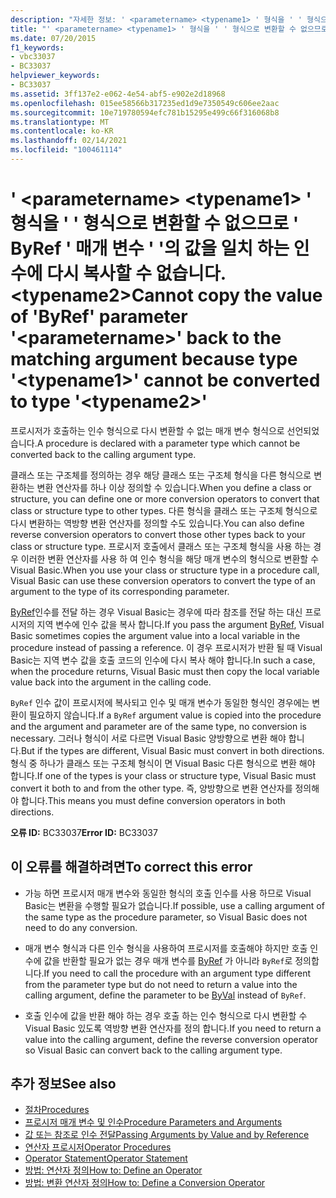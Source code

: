 ```yaml
---
description: "자세한 정보: ' <parametername> <typename1> ' 형식을 ' ' 형식으로 변환할 수 없으므로 ' ByRef ' 매개 변수 ' '의 값을 일치 하는 인수에 다시 복사할 수 없습니다. <typename2>"
title: "' <parametername> <typename1> ' 형식을 ' ' 형식으로 변환할 수 없으므로 ' ByRef ' 매개 변수 ' '의 값을 일치 하는 인수에 다시 복사할 수 없습니다. <typename2>"
ms.date: 07/20/2015
f1_keywords:
- vbc33037
- BC33037
helpviewer_keywords:
- BC33037
ms.assetid: 3ff137e2-e062-4e54-abf5-e902e2d18968
ms.openlocfilehash: 015ee58566b317235ed1d9e7350549c606ee2aac
ms.sourcegitcommit: 10e719780594efc781b15295e499c66f316068b8
ms.translationtype: MT
ms.contentlocale: ko-KR
ms.lasthandoff: 02/14/2021
ms.locfileid: "100461114"
---
```

# <a name="cannot-copy-the-value-of-byref-parameter-parametername-back-to-the-matching-argument-because-type-typename1-cannot-be-converted-to-type-typename2"></a><span data-ttu-id="8a7e2-103">' \<parametername> \<typename1> ' 형식을 ' ' 형식으로 변환할 수 없으므로 ' ByRef ' 매개 변수 ' '의 값을 일치 하는 인수에 다시 복사할 수 없습니다. \<typename2></span><span class="sxs-lookup"><span data-stu-id="8a7e2-103">Cannot copy the value of 'ByRef' parameter '\<parametername>' back to the matching argument because type '\<typename1>' cannot be converted to type '\<typename2>'</span></span>

<span data-ttu-id="8a7e2-104">프로시저가 호출하는 인수 형식으로 다시 변환할 수 없는 매개 변수 형식으로 선언되었습니다.</span><span class="sxs-lookup"><span data-stu-id="8a7e2-104">A procedure is declared with a parameter type which cannot be converted back to the calling argument type.</span></span>  
  
 <span data-ttu-id="8a7e2-105">클래스 또는 구조체를 정의하는 경우 해당 클래스 또는 구조체 형식을 다른 형식으로 변환하는 변환 연산자를 하나 이상 정의할 수 있습니다.</span><span class="sxs-lookup"><span data-stu-id="8a7e2-105">When you define a class or structure, you can define one or more conversion operators to convert that class or structure type to other types.</span></span> <span data-ttu-id="8a7e2-106">다른 형식을 클래스 또는 구조체 형식으로 다시 변환하는 역방향 변환 연산자를 정의할 수도 있습니다.</span><span class="sxs-lookup"><span data-stu-id="8a7e2-106">You can also define reverse conversion operators to convert those other types back to your class or structure type.</span></span> <span data-ttu-id="8a7e2-107">프로시저 호출에서 클래스 또는 구조체 형식을 사용 하는 경우 이러한 변환 연산자를 사용 하 여 인수 형식을 해당 매개 변수의 형식으로 변환할 수 Visual Basic.</span><span class="sxs-lookup"><span data-stu-id="8a7e2-107">When you use your class or structure type in a procedure call, Visual Basic can use these conversion operators to convert the type of an argument to the type of its corresponding parameter.</span></span>  
  
 <span data-ttu-id="8a7e2-108">[ByRef](../language-reference/modifiers/byref.md)인수를 전달 하는 경우 Visual Basic는 경우에 따라 참조를 전달 하는 대신 프로시저의 지역 변수에 인수 값을 복사 합니다.</span><span class="sxs-lookup"><span data-stu-id="8a7e2-108">If you pass the argument [ByRef](../language-reference/modifiers/byref.md), Visual Basic sometimes copies the argument value into a local variable in the procedure instead of passing a reference.</span></span> <span data-ttu-id="8a7e2-109">이 경우 프로시저가 반환 될 때 Visual Basic는 지역 변수 값을 호출 코드의 인수에 다시 복사 해야 합니다.</span><span class="sxs-lookup"><span data-stu-id="8a7e2-109">In such a case, when the procedure returns, Visual Basic must then copy the local variable value back into the argument in the calling code.</span></span>  
  
 <span data-ttu-id="8a7e2-110">`ByRef` 인수 값이 프로시저에 복사되고 인수 및 매개 변수가 동일한 형식인 경우에는 변환이 필요하지 않습니다.</span><span class="sxs-lookup"><span data-stu-id="8a7e2-110">If a `ByRef` argument value is copied into the procedure and the argument and parameter are of the same type, no conversion is necessary.</span></span> <span data-ttu-id="8a7e2-111">그러나 형식이 서로 다르면 Visual Basic 양방향으로 변환 해야 합니다.</span><span class="sxs-lookup"><span data-stu-id="8a7e2-111">But if the types are different, Visual Basic must convert in both directions.</span></span> <span data-ttu-id="8a7e2-112">형식 중 하나가 클래스 또는 구조체 형식이 면 Visual Basic 다른 형식으로 변환 해야 합니다.</span><span class="sxs-lookup"><span data-stu-id="8a7e2-112">If one of the types is your class or structure type, Visual Basic must convert it both to and from the other type.</span></span> <span data-ttu-id="8a7e2-113">즉, 양방향으로 변환 연산자를 정의해야 합니다.</span><span class="sxs-lookup"><span data-stu-id="8a7e2-113">This means you must define conversion operators in both directions.</span></span>  
  
 <span data-ttu-id="8a7e2-114">**오류 ID:** BC33037</span><span class="sxs-lookup"><span data-stu-id="8a7e2-114">**Error ID:** BC33037</span></span>  
  
## <a name="to-correct-this-error"></a><span data-ttu-id="8a7e2-115">이 오류를 해결하려면</span><span class="sxs-lookup"><span data-stu-id="8a7e2-115">To correct this error</span></span>  
  
- <span data-ttu-id="8a7e2-116">가능 하면 프로시저 매개 변수와 동일한 형식의 호출 인수를 사용 하므로 Visual Basic는 변환을 수행할 필요가 없습니다.</span><span class="sxs-lookup"><span data-stu-id="8a7e2-116">If possible, use a calling argument of the same type as the procedure parameter, so Visual Basic does not need to do any conversion.</span></span>  
  
- <span data-ttu-id="8a7e2-117">매개 변수 형식과 다른 인수 형식을 사용하여 프로시저를 호출해야 하지만 호출 인수에 값을 반환할 필요가 없는 경우 매개 변수를 [ByRef](../language-reference/modifiers/byval.md) 가 아니라 `ByRef`로 정의합니다.</span><span class="sxs-lookup"><span data-stu-id="8a7e2-117">If you need to call the procedure with an argument type different from the parameter type but do not need to return a value into the calling argument, define the parameter to be [ByVal](../language-reference/modifiers/byval.md) instead of `ByRef`.</span></span>  
  
- <span data-ttu-id="8a7e2-118">호출 인수에 값을 반환 해야 하는 경우 호출 하는 인수 형식으로 다시 변환할 수 Visual Basic 있도록 역방향 변환 연산자를 정의 합니다.</span><span class="sxs-lookup"><span data-stu-id="8a7e2-118">If you need to return a value into the calling argument, define the reverse conversion operator so Visual Basic can convert back to the calling argument type.</span></span>  
  
## <a name="see-also"></a><span data-ttu-id="8a7e2-119">추가 정보</span><span class="sxs-lookup"><span data-stu-id="8a7e2-119">See also</span></span>

- [<span data-ttu-id="8a7e2-120">절차</span><span class="sxs-lookup"><span data-stu-id="8a7e2-120">Procedures</span></span>](../programming-guide/language-features/procedures/index.md)
- [<span data-ttu-id="8a7e2-121">프로시저 매개 변수 및 인수</span><span class="sxs-lookup"><span data-stu-id="8a7e2-121">Procedure Parameters and Arguments</span></span>](../programming-guide/language-features/procedures/procedure-parameters-and-arguments.md)
- [<span data-ttu-id="8a7e2-122">값 또는 참조로 인수 전달</span><span class="sxs-lookup"><span data-stu-id="8a7e2-122">Passing Arguments by Value and by Reference</span></span>](../programming-guide/language-features/procedures/passing-arguments-by-value-and-by-reference.md)
- [<span data-ttu-id="8a7e2-123">연산자 프로시저</span><span class="sxs-lookup"><span data-stu-id="8a7e2-123">Operator Procedures</span></span>](../programming-guide/language-features/procedures/operator-procedures.md)
- [<span data-ttu-id="8a7e2-124">Operator Statement</span><span class="sxs-lookup"><span data-stu-id="8a7e2-124">Operator Statement</span></span>](../language-reference/statements/operator-statement.md)
- [<span data-ttu-id="8a7e2-125">방법: 연산자 정의</span><span class="sxs-lookup"><span data-stu-id="8a7e2-125">How to: Define an Operator</span></span>](../programming-guide/language-features/procedures/how-to-define-an-operator.md)
- [<span data-ttu-id="8a7e2-126">방법: 변환 연산자 정의</span><span class="sxs-lookup"><span data-stu-id="8a7e2-126">How to: Define a Conversion Operator</span></span>](../programming-guide/language-features/procedures/how-to-define-a-conversion-operator.md)

